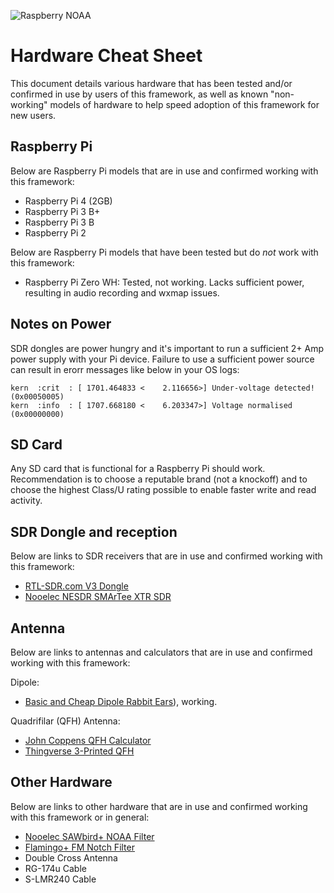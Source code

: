 ![Raspberry NOAA](../assets/header_1600_v2.png)

# Hardware Cheat Sheet

This document details various hardware that has been tested and/or confirmed in use by users of this framework, as well
as known "non-working" models of hardware to help speed adoption of this framework for new users.

## Raspberry Pi

Below are Raspberry Pi models that are in use and confirmed working with this framework:

* Raspberry Pi 4 (2GB)
* Raspberry Pi 3 B+
* Raspberry Pi 3 B
* Raspberry Pi 2

Below are Raspberry Pi models that have been tested but do *not* work with this framework:

* Raspberry Pi Zero WH: Tested, not working. Lacks sufficient power, resulting in audio recording and wxmap issues.

## Notes on Power

SDR dongles are power hungry and it's important to run a sufficient 2+ Amp power supply with your Pi device. Failure
to use a sufficient power source can result in erorr messages like below in your OS logs:

```
kern  :crit  : [ 1701.464833 <    2.116656>] Under-voltage detected! (0x00050005)
kern  :info  : [ 1707.668180 <    6.203347>] Voltage normalised (0x00000000)
```

## SD Card

Any SD card that is functional for a Raspberry Pi should work. Recommendation is to choose a reputable brand (not a knockoff)
and to choose the highest Class/U rating possible to enable faster write and read activity.

## SDR Dongle and reception

Below are links to SDR receivers that are in use and confirmed working with this framework:

* [RTL-SDR.com V3 Dongle](https://www.rtl-sdr.com/buy-rtl-sdr-dvb-t-dongles/)
* [Nooelec NESDR SMArTee XTR SDR](https://www.nooelec.com/store/nesdr-smartee-xtr-sdr.html)

## Antenna

Below are links to antennas and calculators that are in use and confirmed working with this framework:

Dipole:

* [Basic and Cheap Dipole Rabbit Ears](https://jekhokie.github.io/noaa/satellite/rf/antenna/sdr/2019/05/31/noaa-satellite-imagery-sdr.html)), working.

Quadrifilar (QFH) Antenna:

* [John Coppens QFH Calculator](http://jcoppens.com/ant/qfh/index.en.php)
* [Thingverse 3-Printed QFH](https://www.thingiverse.com/make:768284)

## Other Hardware

Below are links to other hardware that are in use and confirmed working with this framework or in general:

* [Nooelec SAWbird+ NOAA Filter](https://www.nooelec.com/store/sdr/sdr-addons/sawbird-plus-noaa-308.html)
* [Flamingo+ FM Notch Filter](https://www.nooelec.com/store/sdr/sdr-addons/flamingo-plus-fm.html)
* Double Cross Antenna
* RG-174u Cable
* S-LMR240 Cable
